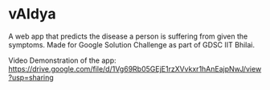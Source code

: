 # vAIdya
A web app that predicts the disease a person is suffering from given the symptoms. Made for Google Solution Challenge as part of GDSC IIT Bhilai.  

Video Demonstration of the app: https://drive.google.com/file/d/1Vg69Rb05GEjE1rzXVvkxr1hAnEajpNwJ/view?usp=sharing

